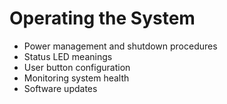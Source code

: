 # Operating the System

- Power management and shutdown procedures
- Status LED meanings
- User button configuration
- Monitoring system health
- Software updates

